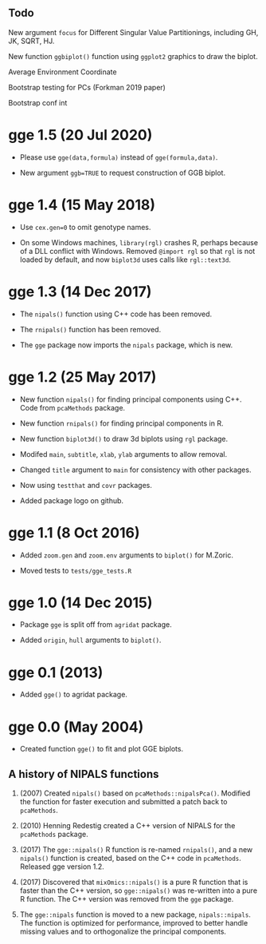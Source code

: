## Todo

New argument `focus` for Different Singular Value Partitionings, including GH, JK, SQRT, HJ.

New function `ggbiplot()` function using `ggplot2` graphics to draw the biplot.

Average Environment Coordinate

Bootstrap testing for PCs (Forkman 2019 paper)

Bootstrap conf int

# gge 1.5 (20 Jul 2020)

* Please use `gge(data,formula)` instead of `gge(formula,data)`.

* New argument `ggb=TRUE` to request construction of GGB biplot.

# gge 1.4 (15 May 2018)

* Use `cex.gen=0` to omit genotype names.

* On some Windows machines, `library(rgl)` crashes R, perhaps because of a DLL conflict with Windows. Removed `@import rgl` so that `rgl` is not loaded by default, and now `biplot3d` uses calls like `rgl::text3d`.

# gge 1.3 (14 Dec 2017)

* The `nipals()` function using C++ code has been removed.

* The `rnipals()` function has been removed.

* The `gge` package now imports the `nipals` package, which is new.

# gge 1.2 (25 May 2017)

* New function `nipals()` for finding principal components using C++.  Code from `pcaMethods` package.

* New function `rnipals()` for finding principal components in R.

* New function `biplot3d()` to draw 3d biplots using `rgl` package.

* Modifed `main`, `subtitle`, `xlab`, `ylab` arguments to allow removal.

* Changed `title` argument to `main` for consistency with other packages.

* Now using `testthat` and `covr` packages.

* Added package logo on github.

# gge 1.1 (8 Oct 2016)

* Added `zoom.gen` and `zoom.env` arguments to `biplot()` for  M.Zoric.

* Moved tests to `tests/gge_tests.R`

# gge 1.0 (14 Dec 2015)

* Package `gge` is split off from `agridat` package.

* Added `origin`, `hull` arguments to `biplot()`.

# gge 0.1 (2013)

* Added `gge()` to agridat package.

# gge 0.0 (May 2004)

* Created function `gge()` to fit and plot GGE biplots.

## A history of NIPALS functions

1. (2007) Created `nipals()` based on `pcaMethods::nipalsPca()`.  Modified the function for faster execution and submitted a patch back to `pcaMethods`.

2. (2010) Henning Redestig created a C++ version of NIPALS for the `pcaMethods` package.

3. (2017) The `gge::nipals()` R function is re-named `rnipals()`, and a new `nipals()` function is created, based on the C++ code in `pcaMethods`. Released gge version 1.2.

4. (2017) Discovered that `mixOmics::nipals()` is a pure R function that is faster than the C++ version, so `gge::nipals()` was re-written into a pure R function. The C++ version was removed from the `gge` package. 

5. The `gge::nipals` function is moved to a new package, `nipals::nipals`. The function is optimized for performance, improved to better handle missing values and to orthogonalize the principal components. 
